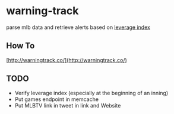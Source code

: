 # warning-track
parse mlb data and retrieve alerts based on [leverage index](http://www.fangraphs.com/library/misc/li/)

## How To
[http://warningtrack.co/](http://warningtrack.co/)

## TODO

* Verify leverage index (especially at the beginning of an inning)
* Put games endpoint in memcache
* Put MLBTV link in tweet in link and Website
